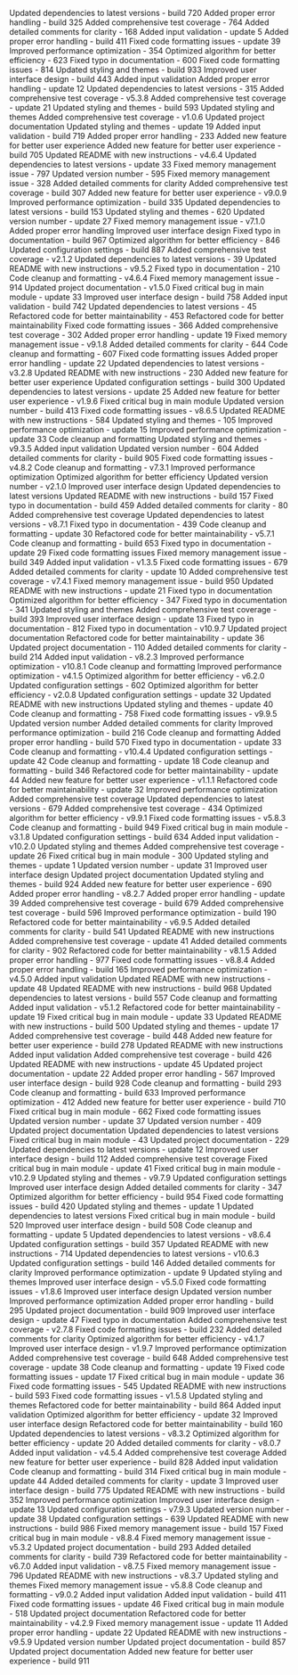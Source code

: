 
Updated dependencies to latest versions - build 720
Added proper error handling - build 325
Added comprehensive test coverage - 764
Added detailed comments for clarity - 168
Added input validation - update 5
Added proper error handling - build 411
Fixed code formatting issues - update 39
Improved performance optimization - 354
Optimized algorithm for better efficiency - 623
Fixed typo in documentation - 600
Fixed code formatting issues - 814
Updated styling and themes - build 933
Improved user interface design - build 443
Added input validation
Added proper error handling - update 12
Updated dependencies to latest versions - 315
Added comprehensive test coverage - v5.3.8
Added comprehensive test coverage - update 21
Updated styling and themes - build 593
Updated styling and themes
Added comprehensive test coverage - v1.0.6
Updated project documentation
Updated styling and themes - update 19
Added input validation - build 719
Added proper error handling - 233
Added new feature for better user experience
Added new feature for better user experience - build 705
Updated README with new instructions - v4.6.4
Updated dependencies to latest versions - update 33
Fixed memory management issue - 797
Updated version number - 595
Fixed memory management issue - 328
Added detailed comments for clarity
Added comprehensive test coverage - build 307
Added new feature for better user experience - v9.0.9
Improved performance optimization - build 335
Updated dependencies to latest versions - build 153
Updated styling and themes - 620
Updated version number - update 27
Fixed memory management issue - v7.1.0
Added proper error handling
Improved user interface design
Fixed typo in documentation - build 967
Optimized algorithm for better efficiency - 846
Updated configuration settings - build 887
Added comprehensive test coverage - v2.1.2
Updated dependencies to latest versions - 39
Updated README with new instructions - v9.5.2
Fixed typo in documentation - 210
Code cleanup and formatting - v4.6.4
Fixed memory management issue - 914
Updated project documentation - v1.5.0
Fixed critical bug in main module - update 33
Improved user interface design - build 758
Added input validation - build 742
Updated dependencies to latest versions - 45
Refactored code for better maintainability - 453
Refactored code for better maintainability
Fixed code formatting issues - 366
Added comprehensive test coverage - 302
Added proper error handling - update 19
Fixed memory management issue - v9.1.8
Added detailed comments for clarity - 644
Code cleanup and formatting - 607
Fixed code formatting issues
Added proper error handling - update 22
Updated dependencies to latest versions - v3.2.8
Updated README with new instructions - 230
Added new feature for better user experience
Updated configuration settings - build 300
Updated dependencies to latest versions - update 25
Added new feature for better user experience - v1.9.6
Fixed critical bug in main module
Updated version number - build 413
Fixed code formatting issues - v8.6.5
Updated README with new instructions - 584
Updated styling and themes - 105
Improved performance optimization - update 15
Improved performance optimization - update 33
Code cleanup and formatting
Updated styling and themes - v9.3.5
Added input validation
Updated version number - 604
Added detailed comments for clarity - build 905
Fixed code formatting issues - v4.8.2
Code cleanup and formatting - v7.3.1
Improved performance optimization
Optimized algorithm for better efficiency
Updated version number - v2.1.0
Improved user interface design
Updated dependencies to latest versions
Updated README with new instructions - build 157
Fixed typo in documentation - build 459
Added detailed comments for clarity - 80
Added comprehensive test coverage
Updated dependencies to latest versions - v8.7.1
Fixed typo in documentation - 439
Code cleanup and formatting - update 30
Refactored code for better maintainability - v5.7.1
Code cleanup and formatting - build 653
Fixed typo in documentation - update 29
Fixed code formatting issues
Fixed memory management issue - build 349
Added input validation - v1.3.5
Fixed code formatting issues - 679
Added detailed comments for clarity - update 10
Added comprehensive test coverage - v7.4.1
Fixed memory management issue - build 950
Updated README with new instructions - update 21
Fixed typo in documentation
Optimized algorithm for better efficiency - 347
Fixed typo in documentation - 341
Updated styling and themes
Added comprehensive test coverage - build 393
Improved user interface design - update 13
Fixed typo in documentation - 812
Fixed typo in documentation - v10.9.7
Updated project documentation
Refactored code for better maintainability - update 36
Updated project documentation - 110
Added detailed comments for clarity - build 214
Added input validation - v8.2.3
Improved performance optimization - v10.8.1
Code cleanup and formatting
Improved performance optimization - v4.1.5
Optimized algorithm for better efficiency - v6.2.0
Updated configuration settings - 602
Optimized algorithm for better efficiency - v2.0.8
Updated configuration settings - update 32
Updated README with new instructions
Updated styling and themes - update 40
Code cleanup and formatting - 758
Fixed code formatting issues - v9.9.5
Updated version number
Added detailed comments for clarity
Improved performance optimization - build 216
Code cleanup and formatting
Added proper error handling - build 570
Fixed typo in documentation - update 33
Code cleanup and formatting - v10.4.4
Updated configuration settings - update 42
Code cleanup and formatting - update 18
Code cleanup and formatting - build 346
Refactored code for better maintainability - update 44
Added new feature for better user experience - v1.1.1
Refactored code for better maintainability - update 32
Improved performance optimization
Added comprehensive test coverage
Updated dependencies to latest versions - 679
Added comprehensive test coverage - 434
Optimized algorithm for better efficiency - v9.9.1
Fixed code formatting issues - v5.8.3
Code cleanup and formatting - build 949
Fixed critical bug in main module - v3.1.8
Updated configuration settings - build 634
Added input validation - v10.2.0
Updated styling and themes
Added comprehensive test coverage - update 26
Fixed critical bug in main module - 300
Updated styling and themes - update 1
Updated version number - update 31
Improved user interface design
Updated project documentation
Updated styling and themes - build 924
Added new feature for better user experience - 690
Added proper error handling - v8.2.7
Added proper error handling - update 39
Added comprehensive test coverage - build 679
Added comprehensive test coverage - build 596
Improved performance optimization - build 190
Refactored code for better maintainability - v6.9.5
Added detailed comments for clarity - build 541
Updated README with new instructions
Added comprehensive test coverage - update 41
Added detailed comments for clarity - 902
Refactored code for better maintainability - v8.1.5
Added proper error handling - 977
Fixed code formatting issues - v8.8.4
Added proper error handling - build 165
Improved performance optimization - v4.5.0
Added input validation
Updated README with new instructions - update 48
Updated README with new instructions - build 968
Updated dependencies to latest versions - build 557
Code cleanup and formatting
Added input validation - v5.1.2
Refactored code for better maintainability - update 19
Fixed critical bug in main module - update 33
Updated README with new instructions - build 500
Updated styling and themes - update 17
Added comprehensive test coverage - build 448
Added new feature for better user experience - build 278
Updated README with new instructions
Added input validation
Added comprehensive test coverage - build 426
Updated README with new instructions - update 45
Updated project documentation - update 22
Added proper error handling - 567
Improved user interface design - build 928
Code cleanup and formatting - build 293
Code cleanup and formatting - build 633
Improved performance optimization - 412
Added new feature for better user experience - build 710
Fixed critical bug in main module - 662
Fixed code formatting issues
Updated version number - update 37
Updated version number - 409
Updated project documentation
Updated dependencies to latest versions
Fixed critical bug in main module - 43
Updated project documentation - 229
Updated dependencies to latest versions - update 12
Improved user interface design - build 112
Added comprehensive test coverage
Fixed critical bug in main module - update 41
Fixed critical bug in main module - v10.2.9
Updated styling and themes - v9.7.9
Updated configuration settings
Improved user interface design
Added detailed comments for clarity - 347
Optimized algorithm for better efficiency - build 954
Fixed code formatting issues - build 420
Updated styling and themes - update 1
Updated dependencies to latest versions
Fixed critical bug in main module - build 520
Improved user interface design - build 508
Code cleanup and formatting - update 5
Updated dependencies to latest versions - v8.6.4
Updated configuration settings - build 357
Updated README with new instructions - 714
Updated dependencies to latest versions - v10.6.3
Updated configuration settings - build 146
Added detailed comments for clarity
Improved performance optimization - update 9
Updated styling and themes
Improved user interface design - v5.5.0
Fixed code formatting issues - v1.8.6
Improved user interface design
Updated version number
Improved performance optimization
Added proper error handling - build 295
Updated project documentation - build 909
Improved user interface design - update 47
Fixed typo in documentation
Added comprehensive test coverage - v2.7.8
Fixed code formatting issues - build 232
Added detailed comments for clarity
Optimized algorithm for better efficiency - v4.1.7
Improved user interface design - v1.9.7
Improved performance optimization
Added comprehensive test coverage - build 648
Added comprehensive test coverage - update 38
Code cleanup and formatting - update 19
Fixed code formatting issues - update 17
Fixed critical bug in main module - update 36
Fixed code formatting issues - 545
Updated README with new instructions - build 593
Fixed code formatting issues - v1.5.8
Updated styling and themes
Refactored code for better maintainability - build 864
Added input validation
Optimized algorithm for better efficiency - update 32
Improved user interface design
Refactored code for better maintainability - build 160
Updated dependencies to latest versions - v8.3.2
Optimized algorithm for better efficiency - update 20
Added detailed comments for clarity - v8.0.7
Added input validation - v4.5.4
Added comprehensive test coverage
Added new feature for better user experience - build 828
Added input validation
Code cleanup and formatting - build 314
Fixed critical bug in main module - update 44
Added detailed comments for clarity - update 3
Improved user interface design - build 775
Updated README with new instructions - build 352
Improved performance optimization
Improved user interface design - update 13
Updated configuration settings - v7.9.3
Updated version number - update 38
Updated configuration settings - 639
Updated README with new instructions - build 986
Fixed memory management issue - build 157
Fixed critical bug in main module - v8.8.4
Fixed memory management issue - v5.3.2
Updated project documentation - build 293
Added detailed comments for clarity - build 739
Refactored code for better maintainability - v6.7.0
Added input validation - v8.7.5
Fixed memory management issue - 796
Updated README with new instructions - v8.3.7
Updated styling and themes
Fixed memory management issue - v5.8.8
Code cleanup and formatting - v9.0.2
Added input validation
Added input validation - build 411
Fixed code formatting issues - update 46
Fixed critical bug in main module - 518
Updated project documentation
Refactored code for better maintainability - v4.2.9
Fixed memory management issue - update 11
Added proper error handling - update 22
Updated README with new instructions - v9.5.9
Updated version number
Updated project documentation - build 857
Updated project documentation
Added new feature for better user experience - build 911
